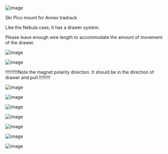 ![image](https://github.com/v6cl/MyDIYthings/assets/16078263/97a2c738-f1b5-4e9e-963a-4c10588a5218)

Skr Pico mount for Annex tradrack

Like the Nebula case, it has a drawer system.

Please leave enough wire length to accommodate the amount of movement of the drawer.

![image](https://github.com/v6cl/MyDIYthings/assets/16078263/9a988b1d-a9dd-4b55-b460-58c3d6b28fc2)

![image](https://github.com/v6cl/MyDIYthings/assets/16078263/25bb0abf-3571-4ca4-aac9-8fa917aa8be7)

!!!!!!!!!!Note the magnet polarity direction. It should be in the direction of drawer and pull.!!!!!!!!!

![image](https://github.com/v6cl/MyDIYthings/assets/16078263/4c27805f-ceb4-4a22-9500-ef098c596d1c)

![image](https://github.com/v6cl/MyDIYthings/assets/16078263/041a5cf1-ee05-4bb9-927f-975b16751ed8)

![image](https://github.com/v6cl/MyDIYthings/assets/16078263/0b90ecea-b628-42b0-b4d7-cfa4288fdcd2)

![image](https://github.com/v6cl/MyDIYthings/assets/16078263/aded593c-cec3-495c-a2eb-24e14314d286)

![image](https://github.com/v6cl/MyDIYthings/assets/16078263/9e54aa3c-3238-4159-9f30-d449546ccce3)

![image](https://github.com/v6cl/MyDIYthings/assets/16078263/4ed89111-6f5b-498e-a1e6-cbd1c167bcd7)

![image](https://github.com/v6cl/MyDIYthings/assets/16078263/1d44f7ff-5dee-422b-868d-31c5357ecabe)
